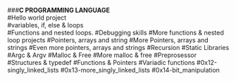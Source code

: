 ###**C PROGRAMMING LANGUAGE**<br/>
 #Hello world project<br/>
 #variables, if, else & loops<br/>
 #Functions and nested loops.
 #Debugging skills
 #More functions & nested loop projects
 #Pointers, arrays and string
 #More Pointers, arrays and strings
 #Even more pointers, arrays and strings
 #Recursion
 #Static Libraries
 #Argc & Argv
 #Malloc & Free
 #More malloc & free
 #Preprosessor
 #Structures & typedef
 #Functions & Pointers
 #Variadic functions
 #0x12-singly_linked_lists
 #0x13-more_singly_linked_lists
 #0x14-bit_manipulation
